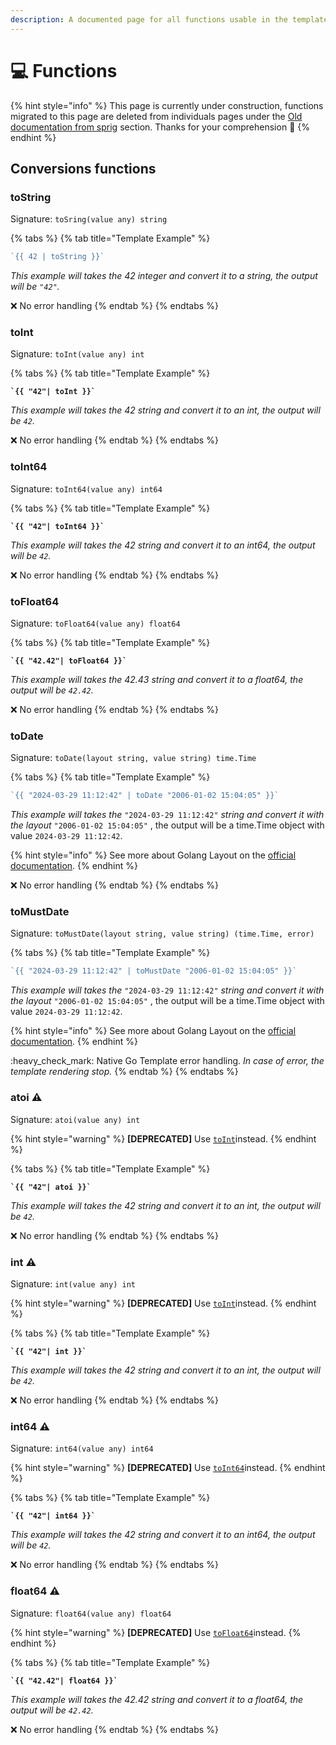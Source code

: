 ```yaml
---
description: A documented page for all functions usable in the template with examples
---
```


# 💻 Functions

{% hint style="info" %}
This page is currently under construction, functions migrated to this page are deleted from individuals pages under the [Old documentation from sprig](old-documentation-from-sprig/) section. Thanks for your comprehension :pray:
{% endhint %}

## Conversions functions

### toString

Signature: `toSring(value any) string`

{% tabs %}
{% tab title="Template Example" %}
```go
`{{ 42 | toString }}`
```

_This example will takes the 42 integer and convert it to a string, the output will be `"42"`._

:x: No error handling
{% endtab %}
{% endtabs %}

### toInt

Signature: `toInt(value any) int`

{% tabs %}
{% tab title="Template Example" %}
<pre class="language-go"><code class="lang-go"><strong>`{{ "42"| toInt }}`
</strong></code></pre>

_This example will takes the 42 string and convert it to an int, the output will be `42`._

:x: No error handling
{% endtab %}
{% endtabs %}

### toInt64

Signature: `toInt64(value any) int64`

{% tabs %}
{% tab title="Template Example" %}
<pre class="language-go"><code class="lang-go"><strong>`{{ "42"| toInt64 }}`
</strong></code></pre>

_This example will takes the 42 string and convert it to an int64, the output will be `42`._

:x: No error handling
{% endtab %}
{% endtabs %}

### toFloat64

Signature: `toFloat64(value any) float64`

{% tabs %}
{% tab title="Template Example" %}
<pre class="language-go"><code class="lang-go"><strong>`{{ "42.42"| toFloat64 }}`
</strong></code></pre>

_This example will takes the 42.43 string and convert it to a float64, the output will be `42.42`._

:x: No error handling
{% endtab %}
{% endtabs %}

### toDate

Signature: `toDate(layout string, value string) time.Time`

{% tabs %}
{% tab title="Template Example" %}
```go
`{{ "2024-03-29 11:12:42" | toDate "2006-01-02 15:04:05" }}`
```

_This example will takes the_ `"2024-03-29 11:12:42"` _string and convert it with the layout_ `"2006-01-02 15:04:05"` , the output will be a time.Time object with value `2024-03-29 11:12:42`.

{% hint style="info" %}
See more about Golang Layout on the [official documentation](https://go.dev/src/time/format.go).
{% endhint %}

:x: No error handling
{% endtab %}
{% endtabs %}

### toMustDate

Signature: `toMustDate(layout string, value string) (time.Time, error)`

{% tabs %}
{% tab title="Template Example" %}
```go
`{{ "2024-03-29 11:12:42" | toMustDate "2006-01-02 15:04:05" }}`
```

_This example will takes the_ `"2024-03-29 11:12:42"` _string and convert it with the layout_ `"2006-01-02 15:04:05"` , the output will be a time.Time object with value `2024-03-29 11:12:42`.&#x20;

{% hint style="info" %}
See more about Golang Layout on the [official documentation](https://go.dev/src/time/format.go).
{% endhint %}

:heavy\_check\_mark: Native Go Template error handling. _In case of error, the template rendering stop._
{% endtab %}
{% endtabs %}

### atoi :warning:

Signature: `atoi(value any) int`

{% hint style="warning" %}
**\[DEPRECATED]** Use [`toInt`](functions.md#toint)instead.
{% endhint %}

{% tabs %}
{% tab title="Template Example" %}
<pre class="language-go"><code class="lang-go"><strong>`{{ "42"| atoi }}`
</strong></code></pre>

_This example will takes the 42 string and convert it to an int, the output will be `42`._

:x: No error handling
{% endtab %}
{% endtabs %}

### int :warning:

Signature: `int(value any) int`

{% hint style="warning" %}
**\[DEPRECATED]** Use [`toInt`](functions.md#toint)instead.
{% endhint %}

{% tabs %}
{% tab title="Template Example" %}
<pre class="language-go"><code class="lang-go"><strong>`{{ "42"| int }}`
</strong></code></pre>

_This example will takes the 42 string and convert it to an int, the output will be `42`._

:x: No error handling
{% endtab %}
{% endtabs %}

### int64 :warning:

Signature: `int64(value any) int64`

{% hint style="warning" %}
**\[DEPRECATED]** Use [`toInt64`](functions.md#toint64)instead.
{% endhint %}

{% tabs %}
{% tab title="Template Example" %}
<pre class="language-go"><code class="lang-go"><strong>`{{ "42"| int64 }}`
</strong></code></pre>

_This example will takes the 42 string and convert it to an int64, the output will be `42`._

:x: No error handling
{% endtab %}
{% endtabs %}

### float64 :warning:

Signature: `float64(value any) float64`

{% hint style="warning" %}
**\[DEPRECATED]** Use [`toFloat64`](functions.md#tofloat64)instead.
{% endhint %}

{% tabs %}
{% tab title="Template Example" %}
<pre class="language-go"><code class="lang-go"><strong>`{{ "42.42"| float64 }}`
</strong></code></pre>

_This example will takes the 42.42 string and convert it to a float64, the output will be `42.42`._

:x: No error handling
{% endtab %}
{% endtabs %}
